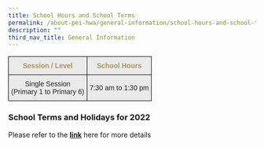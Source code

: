 ```yaml
---
title: School Hours and School Terms
permalink: /about-pei-hwa/general-information/school-hours-and-school-terms/
description: ""
third_nav_title: General Information
---
```

<style type="text/css">
.tg  {border-collapse:collapse;border-spacing:0;}
.tg td{border-color:black;border-style:solid;border-width:1px;font-family:Arial, sans-serif;font-size:14px;
  overflow:hidden;padding:10px 5px;word-break:normal;}
.tg th{border-color:black;border-style:solid;border-width:1px;font-family:Arial, sans-serif;font-size:14px;
  font-weight:normal;overflow:hidden;padding:10px 5px;word-break:normal;}
.tg .tg-ii8k{background-color:#EAEAEA;color:#222;text-align:center;vertical-align:top}
.tg .tg-t2z2{background-color:#EAEAEA;color:#B29059;font-weight:bold;text-align:center;vertical-align:top}
.tg .tg-ku5w{background-color:#EAEAEA;color:#222;text-align:center;vertical-align:middle}
</style>
<table class="tg">
<thead>
  <tr>
    <th class="tg-t2z2"><span style="font-weight:700;color:#B29059">Session / Level</span></th>
    <th class="tg-t2z2"><span style="font-weight:700;color:#B29059">School Hours</span></th>
  </tr>
</thead>
<tbody>
  <tr>
    <td class="tg-ii8k"><span style="color:#222;background-color:#EAEAEA">Single Session</span><br><span style="color:#222;background-color:#EAEAEA">(Primary</span> 1 <span style="color:#222;background-color:#EAEAEA">to Primary</span> 6<span style="color:#222;background-color:#EAEAEA">)</span></td>
    <td class="tg-ku5w"><span style="color:#222;background-color:#EAEAEA">7:30 am to 1:30 pm</span></td>
  </tr>
</tbody>
</table>

### School Terms and Holidays for 2022

Please refer to the [**link**](https://www.moe.gov.sg/news/press-releases/20210811-school-terms-and-holidays-for-2022) here for more details